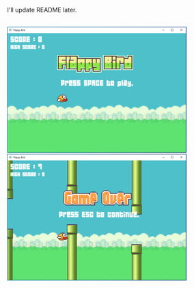 I'll update README later.
<br><br>

<p float="left">
<img src="https://github.com/ghulam2545/flappy-bird/blob/master/out/out-1.PNG" width="420px"></img>
<img src="https://github.com/ghulam2545/flappy-bird/blob/master/out/out-2.PNG" width="420px"></img>
</p>
